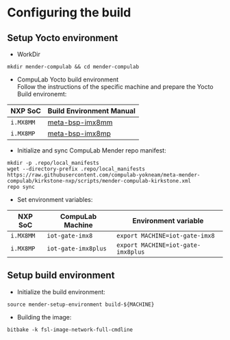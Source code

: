 # Configuring the build

## Setup Yocto environment

* WorkDir
```
mkdir mender-compulab && cd mender-compulab
```

* CompuLab Yocto build environment</br>
Follow the instructions of the specific machine and prepare the Yocto Build environemt:

NXP SoC | Build Environment Manual|
--- | --- |
`i.MX8MM` | [meta-bsp-imx8mm](https://github.com/compulab-yokneam/meta-bsp-imx8mm/tree/iot-gate-imx8_5.15.32)
`i.MX8MP` | [meta-bsp-imx8mp](https://github.com/compulab-yokneam/meta-bsp-imx8mp/tree/ucm-imx8m-plus-r2.0)

* Initialize and sync CompuLab Mender repo manifest:
```
mkdir -p .repo/local_manifests
wget --directory-prefix .repo/local_manifests https://raw.githubusercontent.com/compulab-yokneam/meta-mender-compulab/kirkstone-nxp/scripts/mender-compulab-kirkstone.xml
repo sync
```

* Set environment variables:

NXP SoC | CompuLab Machine | Environment variable |
--- | --- | --- |
`i.MX8MM`| `iot-gate-imx8` | `export MACHINE=iot-gate-imx8`
`i.MX8MP`|`iot-gate-imx8plus` | `export MACHINE=iot-gate-imx8plus`

## Setup build environment

* Initialize the build environment:
```
source mender-setup-environment build-${MACHINE}
```
* Building the image:
```
bitbake -k fsl-image-network-full-cmdline
```
